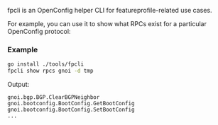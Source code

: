 fpcli is an OpenConfig helper CLI for featureprofile-related use cases.

For example, you can use it to show what RPCs exist for a particular OpenConfig
protocol:

### Example

```bash
go install ./tools/fpcli
fpcli show rpcs gnoi -d tmp
```

Output:

```
gnoi.bgp.BGP.ClearBGPNeighbor
gnoi.bootconfig.BootConfig.GetBootConfig
gnoi.bootconfig.BootConfig.SetBootConfig
...
```
